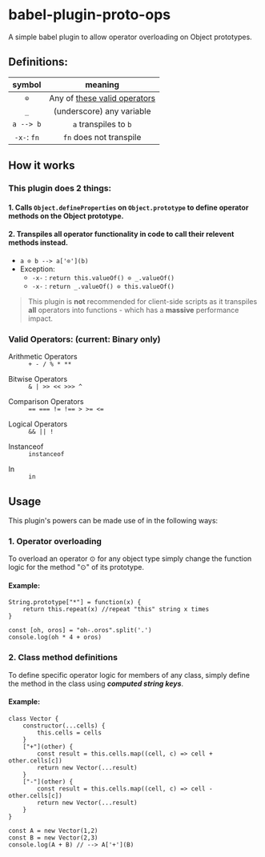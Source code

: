 <style>table { width: 100% }</style>
# babel-plugin-proto-ops
A simple babel plugin to allow operator overloading on Object prototypes.

## Definitions:
| symbol | meaning |
| :---: | :---: |
| `⊙` |  Any of [these valid operators](#operators)|
| `_`  | (underscore) any variable |
| `a --> b`  | `a` transpiles to `b` |
| `-x-`: `fn`  | `fn` does not transpile |


## How it works
### This plugin does 2 things:
#### 1. Calls `Object.defineProperties` on `Object.prototype` to define operator methods on the Object prototype.
#### 2. Transpiles all operator functionality in code to call their relevent methods instead.
  - `a ⊙ b --> a['⊙'](b)`
  - <span id="exception">Exception:</span>
    * `-x-` : `return this.valueOf() ⊙ _.valueOf()`
    * `-x-` : `return _.valueOf() ⊙ this.valueOf()`
> This plugin is **not** recommended for client-side scripts as it transpiles **all** operators into functions - which has a **massive** performance impact.

### Valid Operators: (current: Binary only)
<dl>

</dl><dt> Arithmetic Operators</dt><dd> <code>+ - / % * **</code></dd>
<dl>

</dl><dt> Bitwise Operators</dt><dd> <code>& | >> << >>> ^</code></dd>
<dl>

</dl><dt> Comparison Operators</dt><dd> <code>== === != !== > >= <=</code></dd>
<dl>

</dl><dt> Logical Operators</dt><dd> <code>&& || !</code></dd>
<dl>

</dl><dt> Instanceof</dt><dd> <code>instanceof</code></dd>
<dl>
    <dt> In</dt><dd> <code>in</code> </dd>

</dl>

## Usage
This plugin's powers can be made use of in the following ways:
### 1. Operator overloading
To overload an operator ⊙ for any object type simply change the function logic for the method "⊙" of its prototype.

#### Example:
```[javascript]
String.prototype["*"] = function(x) {
    return this.repeat(x) //repeat "this" string x times
}

const [oh, oros] = "oh-.oros".split('.')
console.log(oh * 4 + oros)
```

### 2. Class method definitions
To define specific operator logic for members of any class, simply define the method in the class using ***computed string keys***.

#### Example:
```[javascript]
class Vector {
    constructor(...cells) {
        this.cells = cells
    }
    ["+"](other) {
        const result = this.cells.map((cell, c) => cell + other.cells[c])
        return new Vector(...result)
    }
    ["-"](other) {
        const result = this.cells.map((cell, c) => cell - other.cells[c])
        return new Vector(...result)
    }
}

const A = new Vector(1,2)
const B = new Vector(2,3)
console.log(A + B) // --> A['+'](B)
```